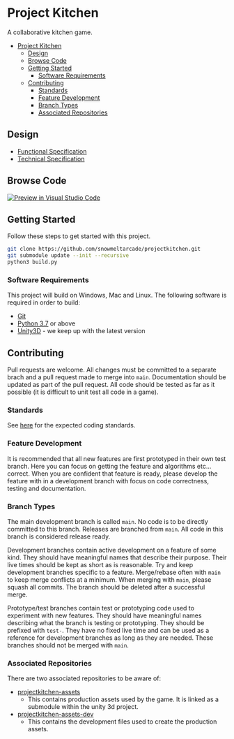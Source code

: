# Project Kitchen

A collaborative kitchen game.

- [Project Kitchen](#project-kitchen)
  - [Design](#design)
  - [Browse Code](#browse-code)
  - [Getting Started](#getting-started)
    - [Software Requirements](#software-requirements)
  - [Contributing](#contributing)
    - [Standards](#standards)
    - [Feature Development](#feature-development)
    - [Branch Types](#branch-types)
    - [Associated Repositories](#associated-repositories)

## Design

- [Functional Specification](documentation/functional/functional.md)
- [Technical Specification](documentation/technical/technical.md)

## Browse Code

[![Preview in Visual Studio Code](https://img.shields.io/badge/preview%20in-vscode.dev-blue)](https://open.vscode.dev/snowmeltarcade/projectkitchen)

## Getting Started

Follow these steps to get started with this project.

```bash
git clone https://github.com/snowmeltarcade/projectkitchen.git
git submodule update --init --recursive
python3 build.py
```

### Software Requirements

This project will build on Windows, Mac and Linux. The following software is required in order to build:

* [Git](https://git-scm.com/)
* [Python 3.7](https://www.python.org/) or above
* [Unity3D](https://unity.com/) - we keep up with the latest version

## Contributing

Pull requests are welcome. All changes must be committed to a separate brach and a pull request made to merge into `main`. Documentation should be updated as part of the pull request. All code should be tested as far as it possible (it is difficult to unit test all code in a game).

### Standards

See [here](https://github.com/snowmeltarcade/coding-standards) for the expected coding standards.

### Feature Development

It is recommended that all new features are first prototyped in their own test branch. Here you can focus on getting the feature and algorithms etc... correct. When you are confident that feature is ready, please develop the feature with in a development branch with focus on code correctness, testing and documentation.

### Branch Types

The main development branch is called `main`. No code is to be directly committed to this branch. Releases are branched from `main`. All code in this branch is considered release ready.

Development branches contain active development on a feature of some kind. They should have meaningful names that describe their purpose. Their live times should be kept as short as is reasonable. Try and keep development branches specific to a feature. Merge/rebase often with `main` to keep merge conflicts at a minimum. When merging with `main`, please squash all commits. The branch should be deleted after a successful merge.

Prototype/test branches contain test or prototyping code used to experiment with new features. They should have meaningful names describing what the branch is testing or prototyping. They should be prefixed with `test-`. They have no fixed live time and can be used as a reference for development branches as long as they are needed. These branches should not be merged with `main`.

### Associated Repositories

There are two associated repositories to be aware of:

* [projectkitchen-assets](https://github.com/snowmeltarcade/projectkitchen-assets)
  * This contains production assets used by the game. It is linked as a submodule within the unity 3d project.
* [projectkitchen-assets-dev](https://github.com/snowmeltarcade/projectkitchen-assets-dev)
  * This contains the development files used to create the production assets.
